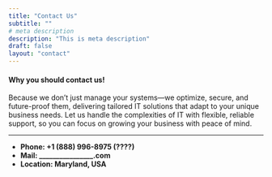 ```yaml
---
title: "Contact Us"
subtitle: ""
# meta description
description: "This is meta description"
draft: false
layout: "contact"
---
```



#### Why you should contact us!
Because we don’t just manage your systems—we optimize, secure, and future-proof them, delivering tailored IT solutions that adapt to your unique business needs. Let us handle the complexities of IT with flexible, reliable support, so you can focus on growing your business with peace of mind.

---
* **Phone: +1 (888) 996-8975 (????)** 
* **Mail: ________________.com**
* **Location: Maryland, USA**